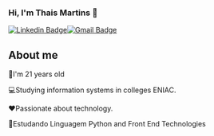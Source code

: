### Hi, I'm Thais Martins  :sparkling_heart:
[![Linkedin Badge](https://img.shields.io/badge/-LinkedIn-blue?style=flat-square&logo=Linkedin&logoColor=white&link=https://www.linkedin.com/in/thais-martins-1b4692190/)](https://www.linkedin.com/in/thais-martins-1b4692190/)[![Gmail Badge](https://img.shields.io/badge/-Gmail-c14438?style=flat-square&logo=Gmail&logoColor=white&link=mailto:thaismartins1999@gmail.com)](mailto:thaismartins1999@gmail.com)

<!--
**thaismtss/thaismtss** is a ✨ _special_ ✨ repository because its `README.md` (this file) appears on your GitHub profile.

Here are some ideas to get you started:

- 🔭 I’m currently working on ...
- 🌱 I’m currently learning ...
- 👯 I’m looking to collaborate on ...
- 🤔 I’m looking for help with ...
- 💬 Ask me about ...
- 📫 How to reach me: ...
- 😄 Pronouns: ...
- ⚡ Fun fact: ...
-->

## About me

:cherry_blossom:I'm 21 years old

:computer:Studying information systems in colleges ENIAC.

:heart:Passionate about technology.

:rocket:Estudando Linguagem Python and Front End Technologies

